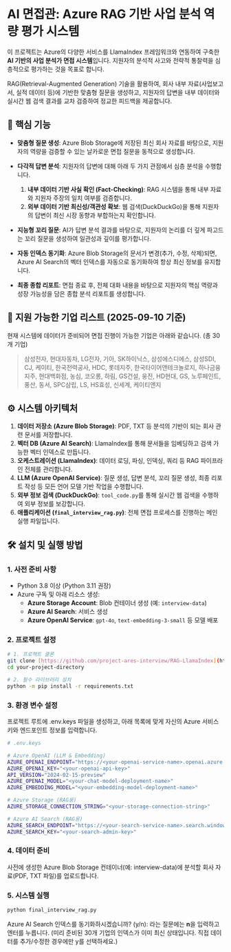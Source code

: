 # AI 면접관: Azure RAG 기반 사업 분석 역량 평가 시스템

이 프로젝트는 Azure의 다양한 서비스를 LlamaIndex 프레임워크와 연동하여 구축한 **AI 기반의 사업 분석가 면접 시스템**입니다. 지원자의 분석적 사고와 전략적 통찰력을 심층적으로 평가하는 것을 목표로 합니다.

RAG(Retrieval-Augmented Generation) 기술을 활용하여, 회사 내부 자료(사업보고서, 실적 데이터 등)에 기반한 맞춤형 질문을 생성하고, 지원자의 답변을 내부 데이터와 실시간 웹 검색 결과를 교차 검증하여 정교한 피드백을 제공합니다.



## 🚀 핵심 기능

-   **맞춤형 질문 생성**: Azure Blob Storage에 저장된 최신 회사 자료를 바탕으로, 지원자의 역량을 검증할 수 있는 날카로운 면접 질문을 동적으로 생성합니다.
-   **다각적 답변 분석**: 지원자의 답변에 대해 아래 두 가지 관점에서 심층 분석을 수행합니다.
    1.  **내부 데이터 기반 사실 확인 (Fact-Checking)**: RAG 시스템을 통해 내부 자료와 지원자 주장의 일치 여부를 검증합니다.
    2.  **외부 데이터 기반 최신성/객관성 확보**: 웹 검색(DuckDuckGo)을 통해 지원자의 답변이 최신 시장 동향과 부합하는지 확인합니다.
       
-   **지능형 꼬리 질문**: AI가 답변 분석 결과를 바탕으로, 지원자의 논리를 더 깊게 파고드는 꼬리 질문을 생성하여 일관성과 깊이를 평가합니다.
-   **자동 인덱스 동기화**: Azure Blob Storage의 문서가 변경(추가, 수정, 삭제)되면, Azure AI Search의 벡터 인덱스를 자동으로 동기화하여 항상 최신 정보를 유지합니다.
-   **최종 종합 리포트**: 면접 종료 후, 전체 대화 내용을 바탕으로 지원자의 핵심 역량과 성장 가능성을 담은 종합 분석 리포트를 생성합니다.

## 🏢 지원 가능한 기업 리스트 (2025-09-10 기준)

현재 시스템에 데이터가 준비되어 면접 진행이 가능한 기업은 아래와 같습니다. (총 30개 기업)

> 삼성전자, 현대자동차, LG전자, 기아, SK하이닉스, 삼성에스디에스, 삼성SDI, CJ, 케이티, 한국전력공사, HDC, 롯데지주, 한국타이어앤테크놀로지, 하나금융지주, 현대백화점, 농심, 코오롱, 하림, GS건설, 웅진, HD현대, GS, 노루페인트, 풍산, 동서, SPC삼립, LS, HS효성, 신세계, 케이티앤지

## ⚙️ 시스템 아키텍처

1.  **데이터 저장소 (Azure Blob Storage)**: PDF, TXT 등 분석의 기반이 되는 회사 관련 문서를 저장합니다.
2.  **벡터 DB (Azure AI Search)**: LlamaIndex를 통해 문서들을 임베딩하고 검색 가능한 벡터 인덱스로 만듭니다.
3.  **오케스트레이션 (LlamaIndex)**: 데이터 로딩, 파싱, 인덱싱, 쿼리 등 RAG 파이프라인 전체를 관리합니다.
4.  **LLM (Azure OpenAI Service)**: 질문 생성, 답변 분석, 꼬리 질문 생성, 최종 리포트 작성 등 모든 언어 모델 기반 작업을 수행합니다.
5.  **외부 정보 검색 (DuckDuckGo)**: `tool_code.py`를 통해 실시간 웹 검색을 수행하여 외부 정보를 보강합니다.
6.  **애플리케이션 (`final_interview_rag.py`)**: 전체 면접 프로세스를 진행하는 메인 실행 파일입니다.

## 🛠️ 설치 및 실행 방법

### 1. 사전 준비 사항

-   Python 3.8 이상 (Python 3.11 권장)
-   Azure 구독 및 아래 리소스 생성:
    -   **Azure Storage Account**: Blob 컨테이너 생성 (예: `interview-data`)
    -   **Azure AI Search**: 서비스 생성
    -   **Azure OpenAI Service**: `gpt-4o`, `text-embedding-3-small` 등 모델 배포

### 2. 프로젝트 설정

```bash
# 1. 프로젝트 클론
git clone [https://github.com/project-ares-interview/RAG-LlamaIndex](https://github.com/project-ares-interview/RAG-LlamaIndex)
cd your-project-directory

# 2. 필수 라이브러리 설치
python -m pip install -r requirements.txt
```
### 3. 환경 변수 설정

프로젝트 루트에 .env.keys 파일을 생성하고, 아래 목록에 맞게 자신의 Azure 서비스 키와 엔드포인트 정보를 입력합니다.
```bash
# .env.keys

# Azure OpenAI (LLM & Embedding)
AZURE_OPENAI_ENDPOINT="https://<your-openai-service-name>.openai.azure.com/"
AZURE_OPENAI_KEY="<your-openai-api-key>"
API_VERSION="2024-02-15-preview"
AZURE_OPENAI_MODEL="<your-chat-model-deployment-name>"
AZURE_EMBEDDING_MODEL="<your-embedding-model-deployment-name>"

# Azure Storage (RAG용)
AZURE_STORAGE_CONNECTION_STRING="<your-storage-connection-string>"

# Azure AI Search (RAG용)
AZURE_SEARCH_ENDPOINT="https://<your-search-service-name>.search.windows.net"
AZURE_SEARCH_KEY="<your-search-admin-key>"
```
### 4. 데이터 준비
사전에 생성한 Azure Blob Storage 컨테이너(예: interview-data)에 분석할 회사 자료(PDF, TXT 파일)를 업로드합니다.

### 5. 시스템 실행
```bash
python final_interview_rag.py
```
Azure AI Search 인덱스를 동기화하시겠습니까? (y/n): 라는 질문에는 **n**을 입력하고 엔터를 누릅니다. (미리 준비된 30개 기업의 인덱스가 이미 최신 상태입니다. 직접 데이터를 추가/수정한 경우에만 y를 선택하세요.)


